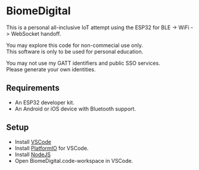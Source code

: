 # BiomeDigital

This is a personal all-inclusive IoT attempt using the ESP32 for BLE -> WiFi -> WebSocket handoff.  

You may explore this code for non-commecial use only.  
This software is only to be used for personal education.

You may not use my GATT identifiers and public SSO services.  
Please generate your own identities.

## Requirements

 - An ESP32 developer kit.
 - An Android or iOS device with Bluetooth support.

## Setup

- Install [VSCode](https://code.visualstudio.com/Download)
- Install [PlatformIO](https://platformio.org/install/ide?install=vscode) for VSCode.
- Install [NodeJS](https://nodejs.org/en/download/)
- Open BiomeDigital.code-workspace in VSCode.
